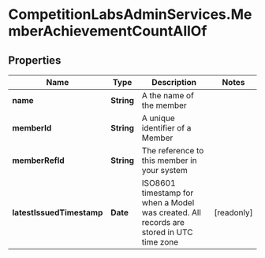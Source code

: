 # CompetitionLabsAdminServices.MemberAchievementCountAllOf

## Properties

Name | Type | Description | Notes
------------ | ------------- | ------------- | -------------
**name** | **String** | A the name of the member | 
**memberId** | **String** | A unique identifier of a Member | 
**memberRefId** | **String** | The reference to this member in your system | 
**latestIssuedTimestamp** | **Date** | ISO8601 timestamp for when a Model was created. All records are stored in UTC time zone | [readonly] 


